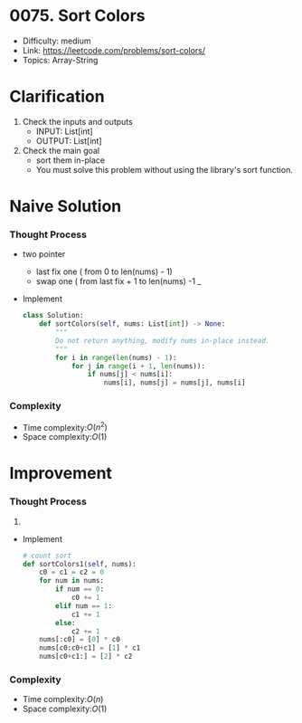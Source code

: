 # 0075. Sort Colors

* Difficulty: medium
* Link: https://leetcode.com/problems/sort-colors/
* Topics: Array-String

# Clarification

1. Check the inputs and outputs
    - INPUT: List[int]
    - OUTPUT: List[int]
2. Check the main goal
    - sort them in-place
    - You must solve this problem without using the library's sort function.

# Naive Solution

### Thought Process

- two pointer
    - last fix one ( from 0 to len(nums) - 1)
    - swap one ( from last fix + 1 to len(nums) -1 _
- Implement
    
    ```python
    class Solution:
        def sortColors(self, nums: List[int]) -> None:
            """
            Do not return anything, modify nums in-place instead.
            """
            for i in range(len(nums) - 1):
                for j in range(i + 1, len(nums)):
                    if nums[j] < nums[i]:
                        nums[i], nums[j] = nums[j], nums[i]
    ```
    

### Complexity

- Time complexity:$O(n^2)$
- Space complexity:$O(1)$


# Improvement

### Thought Process

1. 
- Implement
    
    ```python
    # count sort    
    def sortColors1(self, nums):
        c0 = c1 = c2 = 0
        for num in nums:
            if num == 0:
                c0 += 1
            elif num == 1:
                c1 += 1
            else:
                c2 += 1
        nums[:c0] = [0] * c0
        nums[c0:c0+c1] = [1] * c1
        nums[c0+c1:] = [2] * c2
    ```
    

### Complexity

- Time complexity:$O(n)$
- Space complexity:$O(1)$